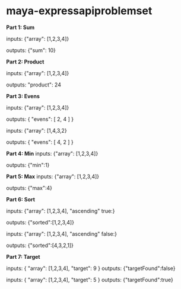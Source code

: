 # maya-expressapiproblemset


**Part 1: Sum**

inputs: 
{"array": [1,2,3,4]}

outputs: 
{"sum": 10}

**Part 2: Product**

inputs: 
{"array": [1,2,3,4]}

outputs: "product": 24

**Part 3: Evens**

inputs: 
{"array": [1,2,3,4]} 

outputs: 
{
    "evens": [
        2,
        4
    ]
}

inputs: 
{"array": [1,4,3,2} 

outputs: 
{
    "evens": [
        4,
        2
    ]
}

**Part 4: Min**
inputs: 
{"array": [1,2,3,4]} 

outputs: 
{"min":1}

**Part 5: Max**
inputs: 
{"array": [1,2,3,4]} 

outputs: 
{"max":4}

**Part 6: Sort**

inputs: 
{"array": [1,2,3,4],
"ascending" true:}

outputs: 
{"sorted":[1,2,3,4]}

inputs: 
{"array": [1,2,3,4],
"ascending" false:}

outputs: 
{"sorted":[4,3,2,1]}

**Part 7: Target**

inputs: {
  "array": [1,2,3,4],
  "target": 9
}
outputs: 
{"targetFound":false}

inputs: {
  "array": [1,2,3,4],
  "target": 5
}
outputs: 
{"targetFound":true}



